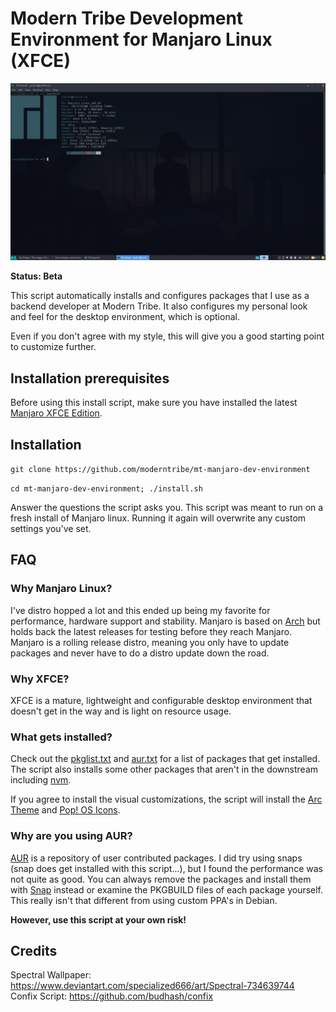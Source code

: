 # Modern Tribe Development Environment for Manjaro Linux (XFCE)

![Screenshot](images/screenshot.png)

**Status: Beta**

This script automatically installs and configures packages that I use as a backend developer at Modern Tribe.
It also configures my personal look and feel for the desktop environment, which is optional.

Even if you don't agree with my style, this will give you a good starting point to customize further.

## Installation prerequisites

Before using this install script, make sure you have installed the latest [Manjaro XFCE Edition](https://manjaro.org/downloads/official/xfce/).

## Installation

`git clone https://github.com/moderntribe/mt-manjaro-dev-environment`

`cd mt-manjaro-dev-environment; ./install.sh`

Answer the questions the script asks you. This script was meant to run on a fresh install of Manjaro linux.
Running it again will overwrite any custom settings you've set.

## FAQ

### Why Manjaro Linux?

I've distro hopped a lot and this ended up being my favorite for performance, hardware support and stability. Manjaro is based on [Arch](https://www.archlinux.org/) but holds back the latest
releases for testing before they reach Manjaro. Manjaro is a rolling release distro, meaning you only have to update packages and never have to do a distro update down the road.

### Why XFCE?

XFCE is a mature, lightweight and configurable desktop environment that doesn't get in the way and is light on resource usage.

### What gets installed?

Check out the [pkglist.txt](conf/pacman/pkglist.txt) and [aur.txt](conf/pacman/aur.txt) for a list of packages that get installed. The script
also installs some other packages that aren't in the downstream including [nvm](https://github.com/creationix/nvm).

If you agree to install the visual customizations, the script will install the [Arc Theme](https://github.com/horst3180/arc-theme) and [Pop! OS Icons](https://github.com/pop-os/icon-theme).

### Why are you using AUR?

[AUR](https://aur.archlinux.org/) is a repository of user contributed packages. I did try using snaps (snap does get installed with this script...), but I found the performance was not quite as good.
You can always remove the packages and install them with [Snap](https://snapcraft.io/) instead or examine the PKGBUILD files of each package yourself. This really isn't that different from using
custom PPA's in Debian.

**However, use this script at your own risk!**

## Credits

Spectral Wallpaper: https://www.deviantart.com/specialized666/art/Spectral-734639744  
Confix Script: https://github.com/budhash/confix
 
